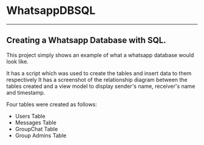 # WhatsappDBSQL
---
## Creating a Whatsapp Database with SQL. 

This project simply shows an example of what a whatsapp database would look like. 

It has a script which was used to create the tables and insert data to them respectively
It has a screenshot of the relationship diagram between the tables created and a view model to display sender's name, receiver's name and timestamp.
 
Four tables were created as follows:
- Users Table
- Messages Table
- GroupChat Table
- Group Admins Table
